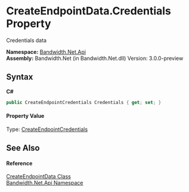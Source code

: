 ﻿# CreateEndpointData.Credentials Property 
 

Credentials data

**Namespace:**&nbsp;<a href ="N_Bandwidth_Net_Api.md">Bandwidth.Net.Api</a><br />**Assembly:**&nbsp;Bandwidth.Net (in Bandwidth.Net.dll) Version: 3.0.0-preview

## Syntax

**C#**<br />
``` C#
public CreateEndpointCredentials Credentials { get; set; }
```


#### Property Value
Type: <a href ="T_Bandwidth_Net_Api_CreateEndpointCredentials.md">CreateEndpointCredentials</a>

## See Also


#### Reference
<a href ="T_Bandwidth_Net_Api_CreateEndpointData.md">CreateEndpointData Class</a><br /><a href ="N_Bandwidth_Net_Api.md">Bandwidth.Net.Api Namespace</a><br />